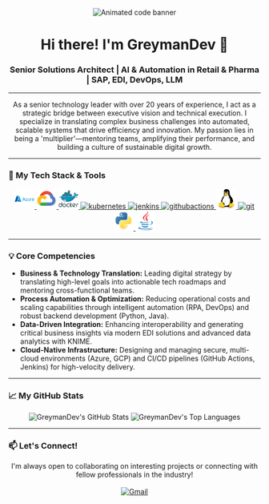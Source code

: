 <p align="center">
  <img src="https://media0.giphy.com/media/v1.Y2lkPTc5MGI3NjExbjFkcDVvcTNlam4yNm10MGFyeHZkMnA2aGd6emdxcHIwNGlnNzJ4MiZlcD12MV9pbnRlcm5hbF9naWZfYnlfaWQmY3Q9Zw/lySzu7q4P49u8/giphy.gif" width="600" alt="Animated code banner">
</p>

<h1 align="center">Hi there! I'm GreymanDev 👋</h1>
<h3 align="center">Senior Solutions Architect | AI & Automation in Retail & Pharma | SAP, EDI, DevOps, LLM</h3>

---

<p align="center">
  As a senior technology leader with over 20 years of experience, I act as a strategic bridge between executive vision and technical execution. I specialize in translating complex business challenges into automated, scalable systems that drive efficiency and innovation. My passion lies in being a 'multiplier'—mentoring teams, amplifying their performance, and building a culture of sustainable digital growth.
</p>

---

### 🚀 My Tech Stack & Tools

<p align="center">
  <a href="https://azure.microsoft.com/en-us/" target="_blank" rel="noreferrer"> <img src="https://raw.githubusercontent.com/devicons/devicon/master/icons/azure/azure-original-wordmark.svg" alt="azure" width="40" height="40"/> </a>
  <a href="https://cloud.google.com" target="_blank" rel="noreferrer"> <img src="https://raw.githubusercontent.com/devicons/devicon/master/icons/googlecloud/googlecloud-original.svg" alt="googlecloud" width="40" height="40"/> </a>
  <a href="https://www.docker.com/" target="_blank" rel="noreferrer"> <img src="https://raw.githubusercontent.com/devicons/devicon/master/icons/docker/docker-original-wordmark.svg" alt="docker" width="40" height="40"/> </a>
  <a href="https://kubernetes.io" target="_blank" rel="noreferrer"> <img src="https://www.vectorlogo.zone/logos/kubernetes/kubernetes-icon.svg" alt="kubernetes" width="40" height="40"/> </a>
  <a href="https://www.jenkins.io" target="_blank" rel="noreferrer"> <img src="https://www.vectorlogo.zone/logos/jenkins/jenkins-icon.svg" alt="jenkins" width="40" height="40"/> </a>
  <a href="https://github.com/features/actions" target="_blank" rel="noreferrer"> <img src="https://icon.icepanel.io/Technology/svg/GitHub-Actions.svg" alt="githubactions" width="40" height="40"/> </a>
  <a href="https://www.linux.org/" target="_blank" rel="noreferrer"> <img src="https://raw.githubusercontent.com/devicons/devicon/master/icons/linux/linux-original.svg" alt="linux" width="40" height="40"/> </a>
  <a href="https://git-scm.com/" target="_blank" rel="noreferrer"> <img src="https://www.vectorlogo.zone/logos/git-scm/git-scm-icon.svg" alt="git" width="40" height="40"/> </a>
  <a href="https://www.python.org" target="_blank" rel="noreferrer"> <img src="https://raw.githubusercontent.com/devicons/devicon/master/icons/python/python-original.svg" alt="python" width="40" height="40"/> </a>
  <a href="https://www.java.com" target="_blank" rel="noreferrer"> <img src="https://raw.githubusercontent.com/devicons/devicon/master/icons/java/java-original.svg" alt="java" width="40" height="40"/> </a>
</p>

---

### 💡 Core Competencies

-   **Business & Technology Translation:** Leading digital strategy by translating high-level goals into actionable tech roadmaps and mentoring cross-functional teams.
-   **Process Automation & Optimization:** Reducing operational costs and scaling capabilities through intelligent automation (RPA, DevOps) and robust backend development (Python, Java).
-   **Data-Driven Integration:** Enhancing interoperability and generating critical business insights via modern EDI solutions and advanced data analytics with KNIME.
-   **Cloud-Native Infrastructure:** Designing and managing secure, multi-cloud environments (Azure, GCP) and CI/CD pipelines (GitHub Actions, Jenkins) for high-velocity delivery.

---

### 📈 My GitHub Stats

<p align="center">
  <img align="center" src="https://github-readme-stats.vercel.app/api?username=greymandev&show_icons=true&locale=en&theme=dracula" alt="GreymanDev's GitHub Stats" />
  <img align="center" src="https://github-readme-stats.vercel.app/api/top-langs?username=greymandev&layout=compact&locale=en&theme=dracula" alt="GreymanDev's Top Languages" />
</p>

---

### 📫 Let's Connect!

<p align="center">
  I'm always open to collaborating on interesting projects or connecting with fellow professionals in the industry!
  <br/><br/>
  <a href="mailto:greyman@elsombrerogris.com" target="_blank">
    <img src="https://img.shields.io/badge/Gmail-D14836?style=for-the-badge&logo=gmail&logoColor=white" alt="Gmail"/>
  </a>
</p>
